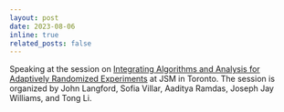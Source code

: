 ```yaml
---
layout: post
date: 2023-08-06
inline: true
related_posts: false
---
```


Speaking at the session on <a href="https://ww2.aievolution.com/JSMAnnual/index.cfm?do=ev.viewEv&ev=1193">Integrating Algorithms and Analysis for Adaptively Randomized Experiments</a> at JSM in Toronto. The session is organized by John Langford, Sofia Villar, Aaditya Ramdas, Joseph Jay Williams, and Tong Li.


<!--<li><b>August 2023:</b> I will attend the <a href="https://sites.google.com/site/linbowangpku/nrc-2023">IMS New Researchers Conference</a> in Toronto from August 2-5.</li>

<li><u>July 2023:</u> I will co-teach a course on Causality, Reinforcement Learning, and Statistical Learning as a part of the <a href="https://statml.io/index.php/statml-cdt-summer-school-july-2023/" target="_blank" rel="noopener noreferrer">StatML CDT at Imperial College London and Oxford</a>!</li>

<li><b>June 2023:</b> I will speak at the <a href="https://informs-aps2023.event.univ-lorraine.fr/" target="_blank" rel="noopener noreferrer">INFORMS Applied Probability Society (APS) Conference</a> in Nancy, France!</li>

<li><b>September 2022:</b> I am a <a href="https://www.siebelscholars.com/articles/welcome-class-of-2023-siebel-scholars/" target="_blank" rel="noopener noreferrer">2023 Siebel Scholar</a>!</li>

<li><u>August 2022:</u> I will speak at the <a href="https://ww2.amstat.org/meetings/jsm/2022/onlineprogram/ActivityDetails.cfm?SessionID=221944">Prediction and Inference in Statistical Machine Learning</a> session organized by Tracy Ke at the 2022 Joint Statistical Meetings!!</li>

<li><b>Summer 2022:</b> I am interning at the <a href="https://machinelearning.apple.com/research?page=1&domain=Health" target="_blank" rel="noopener noreferrer">Apple HealthAI team</a> in Seattle working on statistical inference methods for large-scale mobile health applications. </li>-->

